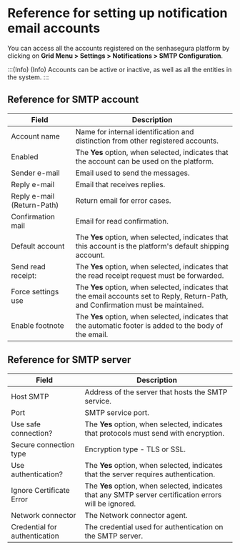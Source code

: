 # Reference for setting up notification email accounts

You can access all the accounts registered on the senhasegura platform by clicking on **Grid Menu > Settings > Notifications > SMTP Configuration**.

:::(Info) (Info)
Accounts can be active or inactive, as well as all the entities in the system.
:::

## Reference for SMTP account

| Field | Description |
| --- | --- |
| Account name | Name for internal identification and distinction from other registered accounts. |
| Enabled | The **Yes** option, when selected, indicates that the account can be used on the platform. |
| Sender e-mail | Email used to send the messages. |
| Reply e-mail | Email that receives replies. |
| Reply e-mail (Return-Path) | Return email for error cases. |
| Confirmation mail | Email for read confirmation. |
| Default account | The **Yes** option, when selected, indicates that this account is the platform's default shipping account. |
| Send read receipt: | The **Yes** option, when selected, indicates that the read receipt request must be forwarded. |
| Force settings use | The **Yes** option, when selected, indicates that the email accounts set to Reply, Return-Path, and Confirmation must be maintained. |
| Enable footnote | The **Yes** option, when selected, indicates that the automatic footer is added to the body of the email. |

## Reference for SMTP server

| Field | Description |
| --- | --- |
| Host SMTP | Address of the server that hosts the SMTP service. |
| Port | SMTP service port. |
| Use safe connection? | The **Yes** option, when selected, indicates that protocols must send with encryption. |
| Secure connection type | Encryption type - TLS or SSL. |
| Use authentication? | The **Yes** option, when selected, indicates that the server requires authentication. |
| Ignore Certificate Error | The **Yes** option, when selected, indicates that any SMTP server certification errors will be ignored. |
| Network connector | The Network connector agent. |
| Credential for authentication | The credential used for authentication on the SMTP server. |